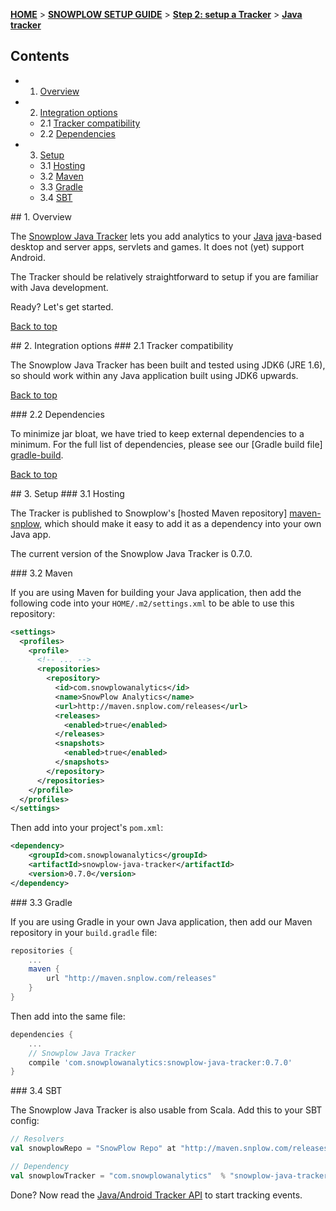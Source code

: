 <a name="top" />

[**HOME**](Home) > [**SNOWPLOW SETUP GUIDE**](Setting-up-Snowplow) > [**Step 2: setup a Tracker**](Setting-up-a-Tracker) > [**Java tracker**](Java-tracker-setup)

## Contents

- 1. [Overview](#overview)  
- 2. [Integration options](#integration-options)
  - 2.1 [Tracker compatibility](#compatibility)  
  - 2.2 [Dependencies](#dependencies)
- 3. [Setup](#setup)
  - 3.1 [Hosting](#hosting)
  - 3.2 [Maven](#maven)
  - 3.3 [Gradle](#gradle)
  - 3.4 [SBT](#sbt)

<a name="overview" />
## 1. Overview

The [Snowplow Java Tracker](https://github.com/snowplow/snowplow-java-tracker) lets you add analytics to your [Java] [java]-based desktop and server apps, servlets and games. It does not (yet) support Android.

The Tracker should be relatively straightforward to setup if you are familiar with Java development.

Ready? Let's get started.

[Back to top](#top)

<a name="integration-options" />
## 2. Integration options

<a name="compatibility" />
### 2.1 Tracker compatibility

The Snowplow Java Tracker has been built and tested using JDK6 (JRE 1.6), so should work within any Java application built using JDK6 upwards.

[Back to top](#top)

<a name="dependencies" />
### 2.2 Dependencies

To minimize jar bloat, we have tried to keep external dependencies to a minimum. For the full list of dependencies, please see our [Gradle build file] [gradle-build].

[Back to top](#top)

<a name="setup" />
## 3. Setup

<a name="hosting" />
### 3.1 Hosting

The Tracker is published to Snowplow's [hosted Maven repository] [maven-snplow], which should make it easy to add it as a dependency into your own Java app.

The current version of the Snowplow Java Tracker is 0.7.0.

<a name="maven" />
### 3.2 Maven

If you are using Maven for building your Java application, then add the following code into your `HOME/.m2/settings.xml` to be able to use this repository:

```xml
<settings>
  <profiles>
    <profile>
      <!-- ... -->
      <repositories>
        <repository>
          <id>com.snowplowanalytics</id>
          <name>SnowPlow Analytics</name>
          <url>http://maven.snplow.com/releases</url>
          <releases>
            <enabled>true</enabled>
          </releases>
          <snapshots>
            <enabled>true</enabled>
          </snapshots>
        </repository>
      </repositories>
    </profile>
  </profiles>
</settings>
```

Then add into your project's `pom.xml`:

```xml
<dependency>
    <groupId>com.snowplowanalytics</groupId>
    <artifactId>snowplow-java-tracker</artifactId>
    <version>0.7.0</version>
</dependency>
```

<a name="gradle" />
### 3.3 Gradle

If you are using Gradle in your own Java application, then add our Maven repository in your `build.gradle` file:

```groovy
repositories {
    ...
    maven {
        url "http://maven.snplow.com/releases"
    }
}
```

Then add into the same file:

```groovy
dependencies {
    ...
    // Snowplow Java Tracker
    compile 'com.snowplowanalytics:snowplow-java-tracker:0.7.0'
}
```

<a name="sbt" />
### 3.4 SBT

The Snowplow Java Tracker is also usable from Scala. Add this to your SBT config:

```scala
// Resolvers
val snowplowRepo = "SnowPlow Repo" at "http://maven.snplow.com/releases/"

// Dependency
val snowplowTracker = "com.snowplowanalytics"  % "snowplow-java-tracker"  % "0.7.0"
```

Done? Now read the [Java/Android Tracker API](Android-and-Java-Tracker) to start tracking events.

[java]: http://www.java.com/en/

[gradle-build]: https://github.com/snowplow/snowplow-java-tracker/blob/master/build.gradle
[maven-snplow]: http://maven.snplow.com 
